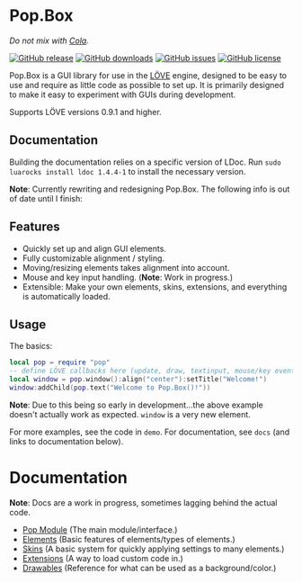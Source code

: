 # Pop.Box

*Do not mix with [Cola][1].*

[![GitHub release](https://img.shields.io/github/release/Guard13007/Pop.Box.svg?maxAge=86400)](https://github.com/Guard13007/Pop.Box/releases/latest)
[![GitHub downloads](https://img.shields.io/github/downloads/Guard13007/Pop.Box/latest/total.svg?maxAge=86400)](https://github.com/Guard13007/Pop.Box/releases/latest)
[![GitHub issues](https://img.shields.io/github/issues-raw/Guard13007/Pop.Box.svg?maxAge=86400)](https://github.com/Guard13007/Pop.Box/issues)
[![GitHub license](https://img.shields.io/badge/license-MIT%20License-blue.svg?maxAge=86400)](https://github.com/Guard13007/Pop.Box/blob/master/LICENSE.txt)

Pop.Box is a GUI library for use in the [LÖVE][2] engine, designed to be easy to
use and require as little code as possible to set up. It is primarily designed
to make it easy to experiment with GUIs during development.

Supports LÖVE versions 0.9.1 and higher.

## Documentation

Building the documentation relies on a specific version of LDoc. Run
`sudo luarocks install ldoc 1.4.4-1` to install the necessary version.



**Note**: Currently rewriting and redesigning Pop.Box. The following info is out of date until I finish:

## Features

- Quickly set up and align GUI elements.
- Fully customizable alignment / styling.
- Moving/resizing elements takes alignment into account.
- Mouse and key input handling. (**Note**: Work in progress.)
- Extensible: Make your own elements, skins, extensions, and everything is
  automatically loaded.

## Usage

The basics:

```lua
local pop = require "pop"
-- define LÖVE callbacks here (update, draw, textinput, mouse/key events)
local window = pop.window():align("center"):setTitle("Welcome!")
window:addChild(pop.text("Welcome to Pop.Box()!"))
```

**Note**: Due to this being so early in development...the above example doesn't
actually work as expected. `window` is a very new element.

For more examples, see the code in `demo`. For documentation, see `docs` (and
links to documentation below).

# Documentation

**Note**: Docs are a work in progress, sometimes lagging behind the actual code.

- [Pop Module][3] (The main module/interface.)
- [Elements][4] (Basic features of elements/types of elements.)
- [Skins][5] (A basic system for quickly applying settings to many elements.)
- [Extensions][7] (A way to load custom code in.)
- [Drawables][6] (Reference for what can be used as a background/color.)

[1]: https://en.wikipedia.org/wiki/Cola_(programming_language)
[2]: https://love2d.org/
[3]: ./docs/Pop.md
[4]: ./docs/Elements.md
[5]: ./docs/Skins.md
[6]: ./docs/Drawables.md
[7]: ./docs/Extensions.md
